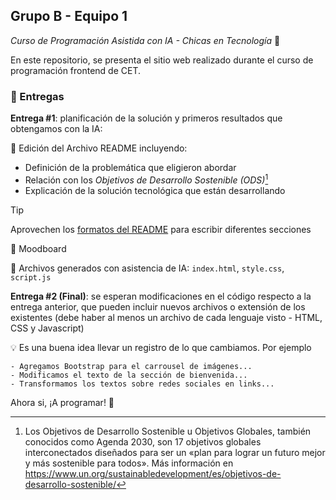 ## Grupo B - Equipo 1
_Curso de Programación Asistida con IA - Chicas en Tecnología_ 🚀

En este repositorio, se presenta el sitio web realizado durante el curso de programación frontend de CET.

### 📄 Entregas
**Entrega #1**: planificación de la solución y primeros resultados que obtengamos con la IA:

📝 Edición del Archivo README incluyendo:
- Definición de la problemática que eligieron abordar
- Relación con los *Objetivos de Desarrollo Sostenible (ODS)*[^1]
- Explicación de la solución tecnológica que están desarrollando
> [!TIP]
> Aprovechen los [formatos del README](https://docs.github.com/es/get-started/writing-on-github/getting-started-with-writing-and-formatting-on-github/basic-writing-and-formatting-syntax) para escribir diferentes secciones

🎨 Moodboard

🧩 Archivos generados con asistencia de IA: ```index.html```, ```style.css```, ```script.js```


**Entrega #2 (Final)**: se esperan modificaciones en el código respecto a la entrega anterior, que pueden incluir nuevos archivos o extensión de los existentes (debe haber al menos un archivo de cada lenguaje visto - HTML, CSS y Javascript)

💡 Es una buena idea llevar un registro de lo que cambiamos. Por ejemplo
```
- Agregamos Bootstrap para el carrousel de imágenes...
- Modificamos el texto de la sección de bienvenida...
- Transformamos los textos sobre redes sociales en links...
```

Ahora si, ¡A programar! 🚀


[^1]: Los Objetivos de Desarrollo Sostenible u Objetivos Globales, también conocidos como Agenda 2030, son 17 objetivos globales interconectados diseñados para ser un «plan para lograr un futuro mejor y más sostenible para todos». Más información en https://www.un.org/sustainabledevelopment/es/objetivos-de-desarrollo-sostenible/

